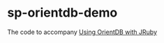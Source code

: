 sp-orientdb-demo
================

The code to accompany [Using OrientDB with JRuby](http://www.sitepoint.com/using-orientdb-with-jruby)
